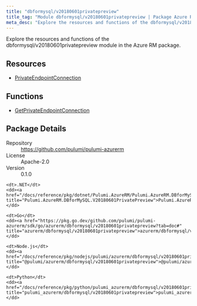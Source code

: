 ```yaml
---
title: "dbformysql/v20180601privatepreview"
title_tag: "Module dbformysql/v20180601privatepreview | Package Azure RM"
meta_desc: "Explore the resources and functions of the dbformysql/v20180601privatepreview module in the Azure RM package."
---
```


<!-- WARNING: this file was generated by Pulumi Docs Generator. -->
<!-- Do not edit by hand unless you're certain you know what you are doing! -->

Explore the resources and functions of the dbformysql/v20180601privatepreview module in the Azure RM package.

<h2 id="resources">Resources</h2>
<ul class="api">
    <li><a href="privateendpointconnection" title="PrivateEndpointConnection"><span class="symbol resource"></span>PrivateEndpointConnection</a></li>
</ul>

<h2 id="functions">Functions</h2>
<ul class="api">
    <li><a href="getprivateendpointconnection" title="GetPrivateEndpointConnection"><span class="symbol function"></span>GetPrivateEndpointConnection</a></li>
</ul>

<h2 id="package-details">Package Details</h2>
<dl class="package-details">
	<dt>Repository</dt>
	<dd><a href="https://github.com/pulumi/pulumi-azurerm">https://github.com/pulumi/pulumi-azurerm</a></dd>
	<dt>License</dt>
	<dd>Apache-2.0</dd>
	<dt>Version</dt>
	<dd>0.1.0</dd>
</dl>



<dl class="tabular">

    <dt>.NET</dt>
    <dd><a href="/docs/reference/pkg/dotnet/Pulumi.AzureRM/Pulumi.AzureRM.DBforMySQL.V20180601PrivatePreview.html" title="Pulumi.AzureRM.DBforMySQL.V20180601PrivatePreview">Pulumi.AzureRM.DBforMySQL.V20180601PrivatePreview</a></dd>

    <dt>Go</dt>
    <dd><a href="https://pkg.go.dev/github.com/pulumi/pulumi-azurerm/sdk/go/azurerm/dbformysql/v20180601privatepreview?tab=doc#" title="azurerm/dbformysql/v20180601privatepreview">azurerm/dbformysql/v20180601privatepreview</a></dd>

    <dt>Node.js</dt>
    <dd><a href="/docs/reference/pkg/nodejs/pulumi/azurerm/dbformysql/v20180601privatepreview/#" title="@pulumi/azurerm/dbformysql/v20180601privatepreview">@pulumi/azurerm/dbformysql/v20180601privatepreview</a></dd>

    <dt>Python</dt>
    <dd><a href="/docs/reference/pkg/python/pulumi_azurerm/dbformysql/v20180601privatepreview" title="pulumi_azurerm/dbformysql/v20180601privatepreview">pulumi_azurerm/dbformysql/v20180601privatepreview</a></dd>

</dl>

